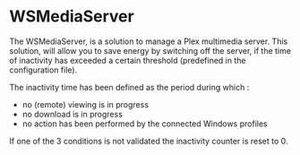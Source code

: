 # WSMediaServer

The WSMediaServer, is a solution to manage a Plex multimedia server. This solution, will allow you to save energy by switching off the server, if the time of inactivity has exceeded a certain threshold (predefined in the configuration file).

The inactivity time has been defined as the period during which :

- no (remote) viewing is in progress
- no download is in progress
- no action has been performed by the connected Windows profiles

If one of the 3 conditions is not validated the inactivity counter is reset to 0.
